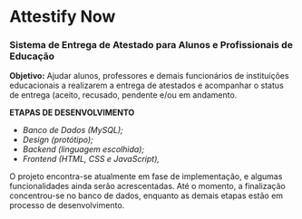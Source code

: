 # Attestify Now 

### Sistema de Entrega de Atestado para Alunos e Profissionais de Educação 

**Objetivo:** Ajudar alunos, professores e demais funcionários de instituições educacionais a realizarem a entrega de atestados e acompanhar o status de entrega (aceito, recusado, pendente e/ou em andamento.

**ETAPAS DE DESENVOLVIMENTO**

- *Banco de Dados (MySQL);*
- *Design (protótipo);*
- *Backend (linguagem escolhida);*
- *Frontend (HTML, CSS e JavaScript),*


O projeto encontra-se atualmente em fase de implementação, e algumas funcionalidades ainda serão acrescentadas. Até o momento, a finalização concentrou-se no banco de dados, enquanto as demais etapas estão em processo de desenvolvimento.



